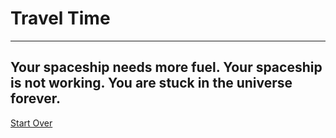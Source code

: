 # Travel Time 
---
## Your spaceship needs more fuel. Your spaceship is not working. You are stuck in the universe forever. 
  
[Start Over](../../year/home.md)